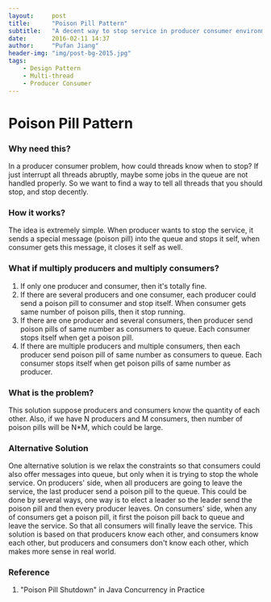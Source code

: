 ```yaml
---
layout:     post
title:      "Poison Pill Pattern"
subtitle:   "A decent way to stop service in producer consumer environment"
date:       2016-02-11 14:37
author:     "Pufan Jiang"
header-img: "img/post-bg-2015.jpg"
tags:
    - Design Pattern
    - Multi-thread
    - Producer Consumer
---
```


# Poison Pill Pattern

### Why need this?
In a producer consumer problem, how could threads know when to stop? If just interrupt all threads abruptly, maybe some jobs in the queue are not handled properly. So we want to find a way to tell all threads that you should stop, and stop decently.

### How it works?
The idea is extremely simple. When producer wants to stop the service, it sends a special message (poison pill) into the queue and stops it self, when consumer gets this message, it closes it self as well.

### What if multiply producers and multiply consumers?
1. If only one producer and consumer, then it's totally fine. 
2. If there are several producers and one consumer, each producer could send a poison pill to consumer and stop itself. When consumer gets same number of poison pills, then it stop running.
3. If there are one producer and several consumers, then producer send poison pills of same number as consumers to queue. Each consumer stops itself when get a poison pill.
4. If there are multiple producers and multiple consumers, then each producer send poison pill of same number as consumers to queue. Each consumer stops itself when get poison pills of same number as producer.

### What is the problem?
This solution suppose producers and consumers know the quantity of each other.
Also, if we have N producers and M consumers, then number of poison pills will be N*M, which could be large.

### Alternative Solution
One alternative solution is we relax the constraints so that consumers could also offer messages into queue, but only when it is trying to stop the whole service.
On producers' side, when all producers are going to leave the service, the last producer send a poison pill to the queue. This could be done by several ways, one way is to elect a leader so the leader send the poison pill and then every producer leaves.
On consumers' side, when any of consumers get a poison pill, it first the poison pill back to queue and leave the service. So that all consumers will finally leave the service.
This solution is based on that producers know each other, and consumers know each other, but producers and consumers don't know each other, which makes more sense in real world.

### Reference
1.  "Poison Pill Shutdown" in Java Concurrency in Practice
